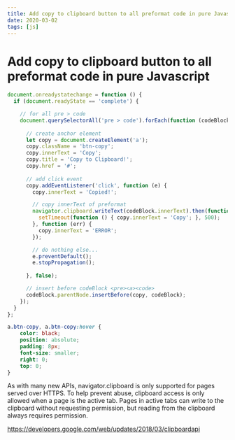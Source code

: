 ```yaml
---
title: Add copy to clipboard button to all preformat code in pure Javascript
date: 2020-03-02
tags: [js]
---
```


# Add copy to clipboard button to all preformat code in pure Javascript

```js
document.onreadystatechange = function () {
  if (document.readyState == 'complete') {

    // for all pre > code
    document.querySelectorAll('pre > code').forEach(function (codeBlock) {
      
      // create anchor element
      let copy = document.createElement('a');
      copy.className = 'btn-copy';
      copy.innerText = 'Copy';
      copy.title = 'Copy to Clipboard!';
      copy.href = '#';
      
      // add click event
      copy.addEventListener('click', function (e) {
        copy.innerText = 'Copied!';

        // copy innerText of preformat
        navigator.clipboard.writeText(codeBlock.innerText).then(function () {
          setTimeout(function () { copy.innerText = 'Copy'; }, 500);
        }, function (err) {
          copy.innerText = 'ERROR';
        });

        // do nothing else...
        e.preventDefault();
        e.stopPropagation();
        
      }, false);

      // insert before codeBlock <pre><a><code>
      codeBlock.parentNode.insertBefore(copy, codeBlock);
    });
  }
};
```


```css
a.btn-copy, a.btn-copy:hover {
	color: black;
	position: absolute;
	padding: 8px;
	font-size: smaller;
	right: 0;
	top: 0;
}
```

As with many new APIs, navigator.clipboard is only supported for pages served over HTTPS. To help prevent abuse, clipboard access is only allowed when a page is the active tab. Pages in active tabs can write to the clipboard without requesting permission, but reading from the clipboard always requires permission.

https://developers.google.com/web/updates/2018/03/clipboardapi
